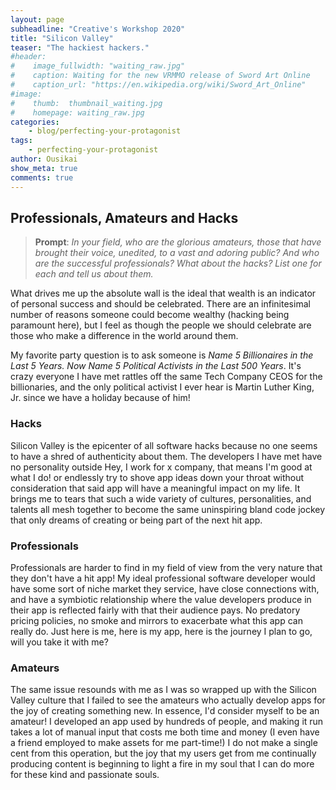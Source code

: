 ```yaml
---
layout: page
subheadline: "Creative's Workshop 2020"
title: "Silicon Valley"
teaser: "The hackiest hackers."
#header:
#    image_fullwidth: "waiting_raw.jpg"
#    caption: Waiting for the new VRMMO release of Sword Art Online
#    caption_url: "https://en.wikipedia.org/wiki/Sword_Art_Online"
#image:
#    thumb:  thumbnail_waiting.jpg
#    homepage: waiting_raw.jpg
categories:
    - blog/perfecting-your-protagonist
tags:
    - perfecting-your-protagonist
author: Ousikai
show_meta: true
comments: true
---
```

## Professionals, Amateurs and Hacks
>  **Prompt**: *In your field, who are the glorious amateurs, those that have brought their voice, unedited, to a vast and adoring public? And who are the successful professionals? What about the hacks? List one for each and tell us about them.*

What drives me up the absolute wall is the ideal that wealth is an indicator of personal success and should be celebrated. There are an infinitesimal number of reasons someone could become wealthy (hacking being paramount here), but I feel as though the people we should celebrate are those who make a difference in the world around them. 

My favorite party question is to ask someone is *Name 5 Billionaires in the Last 5 Years.  Now Name 5 Political Activists in the Last 500 Years*. It's crazy everyone I have met rattles off the same Tech Company CEOS for the billionaries, and the only political activist I ever hear is Martin Luther King, Jr. since we have a holiday because of him! 

### Hacks
Silicon Valley is the epicenter of all software hacks because no one seems to have a shred of authenticity about them. The developers I have met have no personality outside Hey, I work for x company, that means I'm good at what I do! or endlessly try to shove app ideas down your throat without consideration that said app will have a meaningful impact on my life. It brings me to tears that such a wide variety of cultures, personalities, and talents all mesh together to become the same uninspiring bland code jockey that only dreams of creating or being part of the next hit app. 

### Professionals
Professionals are harder to find in my field of view from the very nature that they don't have a hit app! My ideal professional software developer would have some sort of niche market they service, have close connections with, and have a symbiotic relationship where the value developers produce in their app is reflected fairly with that their audience pays. No predatory pricing policies, no smoke and mirrors to exacerbate what this app can really do. Just here is me, here is my app, here is the journey I plan to go, will you take it with me?  

### Amateurs
The same issue resounds with me as I was so wrapped up with the Silicon Valley culture that I failed to see the amateurs who actually develop apps for the joy of creating something new. In essence, I'd consider myself to be an amateur! I developed an app used by hundreds of people, and making it run takes a lot of manual input that costs me both time and money (I even have a friend employed to make assets for me part-time!) I do not make a single cent from this operation, but the joy that my users get from me continually producing content is beginning to light a fire in my soul that I can do more for these kind and passionate souls.
